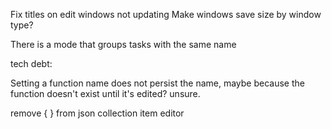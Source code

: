 ﻿Fix titles on edit windows not updating
Make windows save size by window type?

There is a mode that groups tasks with the same name


tech debt:

Setting a function name does not persist the name, maybe because the function doesn't exist until it's edited? unsure.







remove { } from json collection item editor